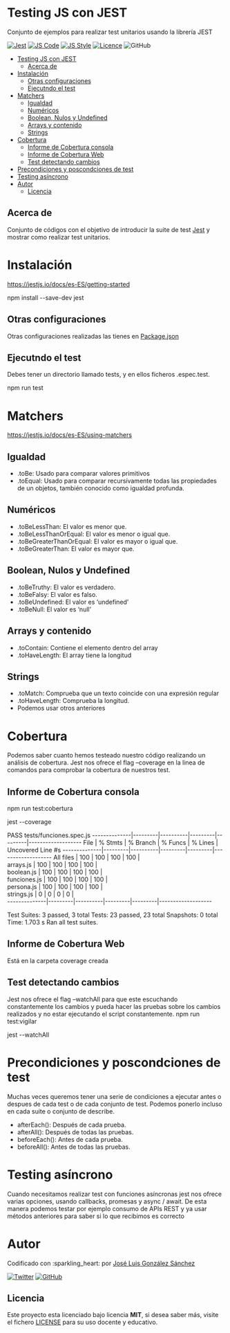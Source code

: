 # Testing JS con JEST

Conjunto de ejemplos para realizar test unitarios usando la librería JEST

[![Jest](https://img.shields.io/badge/JS%20Test-Jest-red)](https://jestjs.io/docs/es-ES/getting-started)
[![JS Code](https://img.shields.io/badge/JS%20Code-ES2019-yellow)](https://www.ecma-international.org/ecma-262)
[![JS Style](https://img.shields.io/badge/JS%20Style-AirBnB-ff69b4)](https://airbnb.io/javascript)
[![Licence](https://img.shields.io/github/license/joseluisgs/NodeMonRest)](https://github.com/joseluisgs/VueTalk/blob/main/LICENSE)
![GitHub](https://img.shields.io/github/last-commit/joseluisgs/VueTalk)


- [Testing JS con JEST](#testing-js-con-jest)
  - [Acerca de](#acerca-de)
- [Instalación](#instalación)
  - [Otras configuraciones](#otras-configuraciones)
  - [Ejecutndo el test](#ejecutndo-el-test)
- [Matchers](#matchers)
  - [Igualdad](#igualdad)
  - [Numéricos](#numéricos)
  - [Boolean, Nulos y Undefined](#boolean-nulos-y-undefined)
  - [Arrays y contenido](#arrays-y-contenido)
  - [Strings](#strings)
- [Cobertura](#cobertura)
  - [Informe de Cobertura consola](#informe-de-cobertura-consola)
  - [Informe de Cobertura Web](#informe-de-cobertura-web)
  - [Test detectando cambios](#test-detectando-cambios)
- [Precondiciones y poscondciones de test](#precondiciones-y-poscondciones-de-test)
- [Testing asíncrono](#testing-asíncrono)
- [Autor](#autor)
  - [Licencia](#licencia)

## Acerca de
Conjunto de códigos con el objetivo de introducir la suite de test [Jest](https://jestjs.io/docs/es-ES/getting-started) y mostrar como realizar test unitarios.

# Instalación
https://jestjs.io/docs/es-ES/getting-started

npm install --save-dev jest

## Otras configuraciones
Otras configuraciones realizadas las tienes en [Package.json](./package.json)

## Ejecutndo el test
Debes tener un directorio llamado tests, y en ellos ficheros .espec.test.

npm run test

# Matchers
https://jestjs.io/docs/es-ES/using-matchers

## Igualdad
  - .toBe: Usado para comparar valores primitivos
  - .toEqual: Usado para comparar recursívamente todas las propiedades de un objetos, también conocido como igualdad profunda.

## Numéricos
  - .toBeLessThan: El valor es menor que.
  - .toBeLessThanOrEqual: El valor es menor o igual que.
  - .toBeGreaterThanOrEqual: El valor es mayor o igual que.
  - .toBeGreaterThan: El valor es mayor que.

## Boolean, Nulos y Undefined
  - .toBeTruthy: El valor es verdadero.
  - .toBeFalsy: El valor es falso.
  - .toBeUndefined: El valor es ‘undefined’
  - .toBeNull: El valor es ‘null’

## Arrays y contenido
  - .toContain: Contiene el elemento dentro del array
  - .toHaveLength: El array tiene la longitud

## Strings
  - .toMatch: Comprueba que un texto coincide con una expresión regular
  - .toHaveLength: Comprueba la longitud.
  - Podemos usar otros anteriores

# Cobertura
Podemos saber cuanto hemos testeado nuestro código realizando un análisis de cobertura. Jest nos ofrece el flag –coverage en la linea de comandos para comprobar la cobertura de nuestros test.

## Informe de Cobertura consola
npm run test:cobertura

jest --coverage

 PASS  tests/funciones.spec.js
--------------|---------|----------|---------|---------|-------------------
File          | % Stmts | % Branch | % Funcs | % Lines | Uncovered Line #s 
--------------|---------|----------|---------|---------|-------------------
All files     |     100 |      100 |     100 |     100 |                   
 arrays.js    |     100 |      100 |     100 |     100 |                   
 boolean.js   |     100 |      100 |     100 |     100 |                   
 funciones.js |     100 |      100 |     100 |     100 |                   
 persona.js   |     100 |      100 |     100 |     100 |                   
 strings.js   |       0 |        0 |       0 |       0 |                   
--------------|---------|----------|---------|---------|-------------------

Test Suites: 3 passed, 3 total
Tests:       23 passed, 23 total
Snapshots:   0 total
Time:        1.703 s
Ran all test suites.

## Informe de Cobertura Web
Está en la carpeta coverage creada

## Test detectando cambios
Jest nos ofrece el flag –watchAll para que este escuchando constantemente los cambios y pueda hacer las pruebas sobre los cambios realizados y no estar ejecutando el script constantemente.
npm run test:vigilar

jest --watchAll

# Precondiciones y poscondciones de test
Muchas veces queremos tener una serie de condiciones a ejecutar antes o despues de cada test o de cada conjunto de test. Podemos ponerlo incluso en cada suite o conjunto de describe.
- afterEach(): Después de cada prueba.
- afterAll(): Después de todas las pruebas.
- beforeEach(): Antes de cada prueba.
- beforeAll(): Antes de todas las pruebas.

# Testing asíncrono
Cuando necesitamos realizar test con funciones asíncronas jest nos ofrece varias opciones, usando callbacks, promesas y async / await.
De esta manera podemos testar por ejemplo consumo de APIs REST y ya usar métodos anteriores para saber si lo que recibimos es correcto

# Autor

Codificado con :sparkling\_heart: por [José Luis González Sánchez](https://twitter.com/joseluisgonsan)

[![Twitter](https://img.shields.io/twitter/follow/joseluisgonsan?style=social)](https://twitter.com/joseluisgonsan)
[![GitHub](https://img.shields.io/github/followers/joseluisgs?style=social)](https://github.com/joseluisgs)

## Licencia

Este proyecto esta licenciado bajo licencia **MIT**, si desea saber más, visite el fichero
[LICENSE](./LICENSE) para su uso docente y educativo.